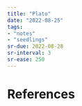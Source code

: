 ```yaml
---
title: "Plato"
date: "2022-08-25"
tags:
- "notes"
- "seedlings"
sr-due: 2022-08-28
sr-interval: 3
sr-ease: 250
---
```




# References
